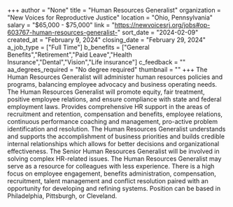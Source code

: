 +++
author = "None"
title = "Human Resources Generalist"
organization = "New Voices for Reproductive Justice"
location = "Ohio, Pennsylvania"
salary = "$65,000 - $75,000"
link = "https://newvoicesrj.org/jobs#op-603767-human-resources-generalist-"
sort_date = "2024-02-09"
created_at = "February 9, 2024"
closing_date = "February 29, 2024"
a_job_type = ["Full Time"]
b_benefits = ["General Benefits","Retirement","Paid Leave","Health Insurance","Dental","Vision","Life insurance"]
c_feedback = ""
aa_degrees_required = "No degree required"
thumbnail = ""
+++
The Human Resources Generalist will administer human resources policies and programs, balancing employee advocacy and business operating needs. The Human Resources Generalist will promote equity, fair treatment, positive employee relations, and ensure compliance with state and federal employment laws. Provides comprehensive HR support in the areas of recruitment and retention, compensation and benefits, employee relations, continuous performance coaching and management, pro-active problem identification and resolution. The Human Resources Generalist understands and supports the accomplishment of business priorities and builds credible internal relationships which allows for better decisions and organizational effectiveness. The Senior Human Resources Generalist will be involved in solving complex HR-related issues. The Human Resources Generalist may serve as a resource for colleagues with less experience. There is a high focus on employee engagement, benefits administration, compensation, recruitment, talent management and conflict resolution paired with an opportunity for developing and refining systems.   Position can be based in Philadelphia, Pittsburgh, or Cleveland.